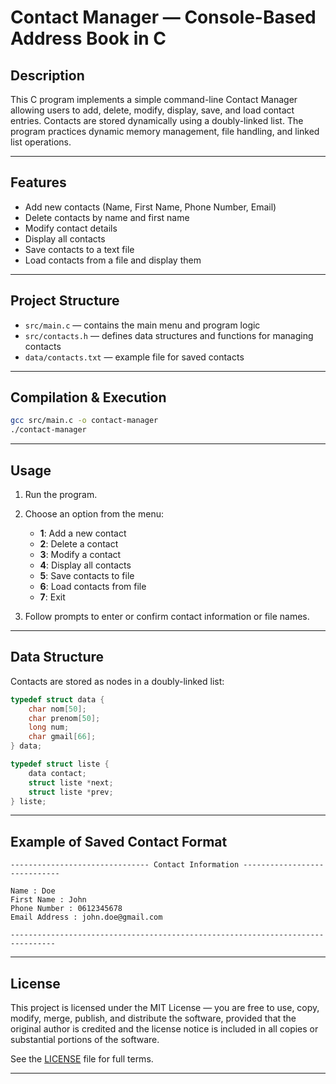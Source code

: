 
# Contact Manager — Console-Based Address Book in C

## Description

This C program implements a simple command-line Contact Manager allowing users to add, delete, modify, display, save, and load contact entries. Contacts are stored dynamically using a doubly-linked list. The program practices dynamic memory management, file handling, and linked list operations.

---

## Features

* Add new contacts (Name, First Name, Phone Number, Email)
* Delete contacts by name and first name
* Modify contact details
* Display all contacts
* Save contacts to a text file
* Load contacts from a file and display them

---

## Project Structure

* `src/main.c` — contains the main menu and program logic
* `src/contacts.h` — defines data structures and functions for managing contacts
* `data/contacts.txt` — example file for saved contacts

---

## Compilation & Execution

```bash
gcc src/main.c -o contact-manager
./contact-manager
```

---

## Usage

1. Run the program.
2. Choose an option from the menu:

   * **1**: Add a new contact
   * **2**: Delete a contact
   * **3**: Modify a contact
   * **4**: Display all contacts
   * **5**: Save contacts to file
   * **6**: Load contacts from file
   * **7**: Exit
3. Follow prompts to enter or confirm contact information or file names.

---

## Data Structure

Contacts are stored as nodes in a doubly-linked list:

```c
typedef struct data {
    char nom[50];
    char prenom[50];
    long num;
    char gmail[66];
} data;

typedef struct liste {
    data contact;
    struct liste *next;
    struct liste *prev;
} liste;
```

---

## Example of Saved Contact Format

```
------------------------------- Contact Information -----------------------------

Name : Doe
First Name : John
Phone Number : 0612345678
Email Address : john.doe@gmail.com

--------------------------------------------------------------------------------
```

---

## License


This project is licensed under the MIT License — you are free to use, copy, modify, merge, publish, and distribute the software, provided that the original author is credited and the license notice is included in all copies or substantial portions of the software.

See the [LICENSE](LICENSE) file for full terms.

---

